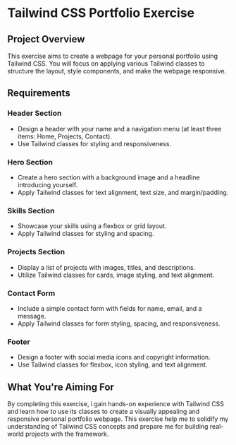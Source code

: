 # Tailwind CSS Portfolio Exercise

## Project Overview

This exercise aims to create a webpage for your personal portfolio using Tailwind CSS. You will focus on applying various Tailwind classes to structure the layout, style components, and make the webpage responsive.

## Requirements

### Header Section

- Design a header with your name and a navigation menu (at least three items: Home, Projects, Contact).
- Use Tailwind classes for styling and responsiveness.

### Hero Section

- Create a hero section with a background image and a headline introducing yourself.
- Apply Tailwind classes for text alignment, text size, and margin/padding.

### Skills Section

- Showcase your skills using a flexbox or grid layout.
- Apply Tailwind classes for styling and spacing.

### Projects Section

- Display a list of projects with images, titles, and descriptions.
- Utilize Tailwind classes for cards, image styling, and text alignment.

### Contact Form

- Include a simple contact form with fields for name, email, and a message.
- Apply Tailwind classes for form styling, spacing, and responsiveness.

### Footer

- Design a footer with social media icons and copyright information.
- Use Tailwind classes for flexbox, icon styling, and text alignment.

## What You're Aiming For

By completing this exercise, i gain hands-on experience with Tailwind CSS and learn how to use its classes to create a visually appealing and responsive personal portfolio webpage. This exercise help me to solidify my understanding of Tailwind CSS concepts and prepare me for building real-world projects with the framework.
